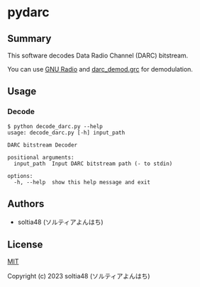 # pydarc

## Summary

This software decodes Data Radio Channel (DARC) bitstream.

You can use [GNU Radio](https://github.com/gnuradio/gnuradio) and [darc_demod.grc](https://gist.github.com/soltia48/2a635cf2a5b6921559327317c710ecd8) for demodulation.

## Usage

### Decode

```
$ python decode_darc.py --help
usage: decode_darc.py [-h] input_path

DARC bitstream Decoder

positional arguments:
  input_path  Input DARC bitstream path (- to stdin)

options:
  -h, --help  show this help message and exit
```

## Authors

- soltia48 (ソルティアよんはち)

## License

[MIT](https://opensource.org/licenses/MIT)

Copyright (c) 2023 soltia48 (ソルティアよんはち)
